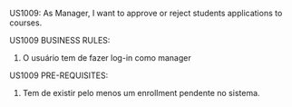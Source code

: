 US1009:
As Manager, I want to approve or reject students applications to courses.


US1009 BUSINESS RULES:
1. O usuário tem de fazer log-in como manager

US1009 PRE-REQUISITES:
1. Tem de existir pelo menos um enrollment pendente no sistema.
